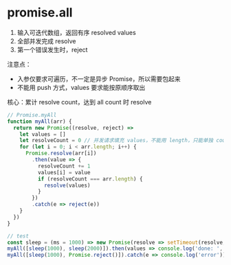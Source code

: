 # promise.all

1. 输入可迭代数组，返回有序 resolved values
2. 全部并发完成 resolve
3. 第一个错误发生时，reject

注意点：
- 入参仅要求可遍历，不一定是异步 Promise，所以需要包起来
- 不能用 push 方式，values 要求能按原顺序取出

核心：累计 resolve count，达到 all count 时 resolve

```js
// Promise.myAll
function myAll(arr) {
  return new Promise((resolve, reject) => 
    let values = []
    let resolveCount = 0 // 并发请求填充 values，不能用 length，只能单独 count
    for (let i = 0; i < arr.length; i++) {
      Promise.resolve(arr[i])
        .then(value => {
          resolveCount += 1
          values[i] = value
          if (resolveCount === arr.length) {
            resolve(values)
          }
        })
        .catch(e => reject(e))
    }
  })
}

// test
const sleep = (ms = 1000) => new Promise(resolve => setTimeout(resolve, ms))
myAll([sleep(1000), sleep(2000)]).then(values => console.log('done: ', values))
myAll([sleep(1000), Promise.reject()]).catch(e => console.log('error'))
```
